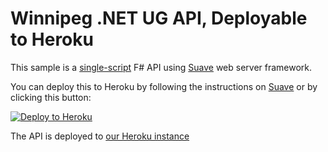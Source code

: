 # Winnipeg .NET UG API, Deployable to Heroku 

This sample is a [single-script](app.fsx) F# API using [Suave](http://suave.io) web server framework.

You can deploy this to Heroku by following the instructions on [Suave](http://suave.io) or by clicking this button:

[![Deploy to Heroku](https://www.herokucdn.com/deploy/button.png)](https://heroku.com/deploy)

The API is deployed to [our Heroku instance](https://wpgdotnetapi.herokuapp.com)

